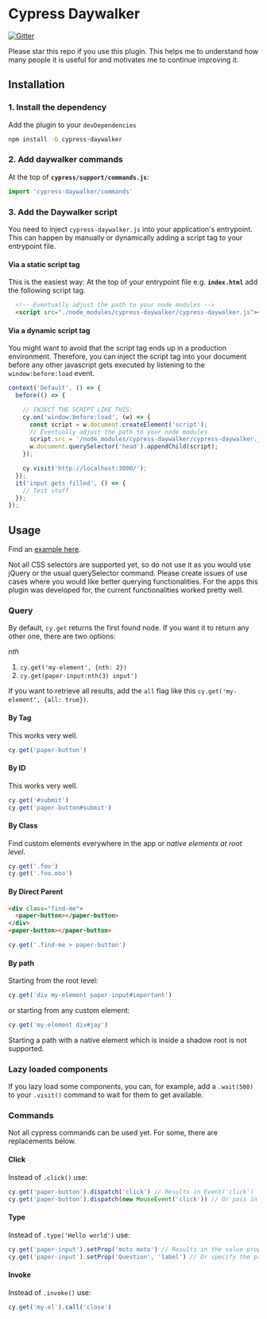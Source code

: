 # Cypress Daywalker
[![Gitter](https://img.shields.io/gitter/room/DAVFoundation/DAV-Contributors.svg?style=flat-square)](https://gitter.im/cypress-daywalker)

Please star this repo if you use this plugin.
This helps me to understand how many people it is useful for and motivates me to continue improving it.

## Installation

### 1. Install the dependency
Add the plugin to your `devDependencies`

```bash
npm install -D cypress-daywalker
```
### 2. Add daywalker commands
At the top of **`cypress/support/commands.js`**:
```js
import 'cypress-daywalker/commands'
```

### 3. Add the Daywalker script
You need to inject `cypress-daywalker.js` into your application's entrypoint. This can happen by manually or dynamically adding a script tag to your entrypoint file.

#### Via a static script tag
This is the easiest way: At the top of your entrypoint file e.g. **`index.html`** add the following script tag.

```html
  <!-- Eventually adjust the path to your node modules -->
  <script src="./node_modules/cypress-daywalker/cypress-daywalker.js"></script>
```

#### Via a dynamic script tag
You might want to avoid that the script tag ends up in a production environment. Therefore, you can inject the script tag into your document before any other javascript gets executed by listening to the `window:before:load` event.

```javascript
context('Default', () => {
  before(() => {

    // INJECT THE SCRIPT LIKE THIS:
    cy.on('window:before:load', (w) => {
      const script = w.document.createElement('script');
      // Eventually adjust the path to your node modules
      script.src = '/node_modules/cypress-daywalker/cypress-daywalker.js';
      w.document.querySelector('head').appendChild(script);
    });

    cy.visit('http://localhost:3000/');
  });
  it('input gets filled', () => {
    // Test stuff
  });
});
```

## Usage
Find an [example here](https://github.com/JaySunSyn/cypress-daywalker/blob/master/example/).

Not all CSS selectors are supported yet, so do not use it as you would use jQuery or the usual querySelector command. Please create issues of use cases where you would like better querying functionalities. For the apps this plugin was developed for, the current functionalities worked pretty well.

### Query
By default, `cy.get` returns the first found node. If you want it to return any other one, there are two options: 

*nth*
1. `cy.get('my-element', {nth: 2})`
2. `cy.get(paper-input:nth(3) input')`

If you want to retrieve all results, add the `all`  flag like this `cy.get('my-element', {all: true})`.

#### By Tag

This works very well.

```js
cy.get('paper-button')
```

#### By ID

This works very well.

```js
cy.get('#submit')
cy.get('paper-button#submit')
```

#### By Class

Find custom elements everywhere in the app or *native elements at root level*.

```js
cy.get('.foo')
cy.get('.foo.moo')
```

#### By Direct Parent

```html
<div class="find-me">
  <paper-button></paper-button>
</div>
<paper-button></paper-button>
```

```js
cy.get('.find-me > paper-button')
```

#### By path

Starting from the root level:

```js
cy.get('div my-element paper-input#important')
```

or starting from any custom element:

```js
cy.get('my-element div#jay')
```

Starting a path with a native element which is inside a shadow root is not supported.

### Lazy loaded components
If you lazy load some components, you can, for example, add a `.wait(500)` to your `.visit()` command to wait for them to get available.

### Commands
Not all cypress commands can be used yet. For some, there are replacements below.

#### Click

Instead of `.click()` use:

```js
cy.get('paper-button').dispatch('click') // Results in Event('click')
cy.get('paper-button').dispatch(new MouseEvent('click')) // Or pass in any other event
```

#### Type

Instead of `.type('Hello world')` use:

```js
cy.get('paper-input').setProp('moto moto') // Results in the value property gets set
cy.get('paper-input').setProp('Question', 'label') // Or specify the property name
```

#### Invoke

Instead of `.invoke()` use:

```js
cy.get('my-el').call('close')
```
